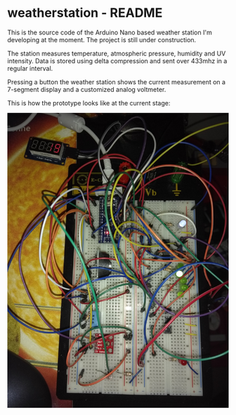 # weatherstation - README

This is the source code of the Arduino Nano based weather station
I'm developing at the moment. The project is still under
construction.

The station measures temperature, atmospheric pressure, humidity
and UV intensity. Data is stored using delta compression and sent
over 433mhz in a regular interval.

Pressing a button the weather station shows the current measurement
on a 7-segment display and a customized analog voltmeter.

This is how the prototype looks like at the current stage:

![Breadboard](documentation/breadboard.jpg)
